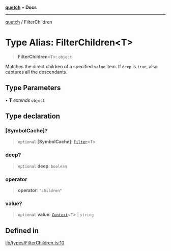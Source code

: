 [**quetch**](../README.md) • **Docs**

***

[quetch](../README.md) / FilterChildren

# Type Alias: FilterChildren\<T\>

> **FilterChildren**\<`T`\>: `object`

Matches the direct children of a specified `value` item.
If `deep` is `true`, also captures all the descendants.

## Type Parameters

• **T** *extends* `object`

## Type declaration

### \[SymbolCache\]?

> `optional` **\[SymbolCache\]**: [`Filter`](Filter.md)\<`T`\>

### deep?

> `optional` **deep**: `boolean`

### operator

> **operator**: `"children"`

### value?

> `optional` **value**: [`Context`](Context.md)\<`T`\> \| `string`

## Defined in

[lib/types/FilterChildren.ts:10](https://github.com/nevoland/quetch/blob/4c3c4d08a348f3317d0dfdffa7516132c18306c7/lib/types/FilterChildren.ts#L10)
